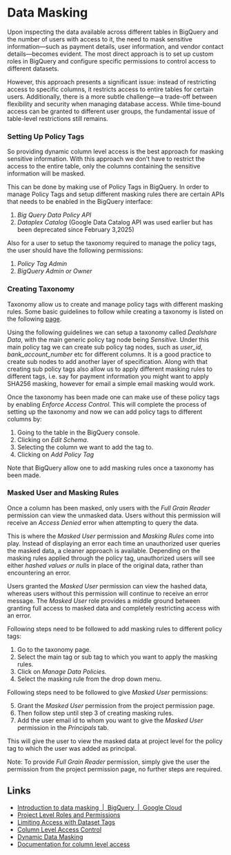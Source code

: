 # Data Masking

Upon inspecting the data available across different tables in BigQuery and the number of users with access to it, the need to mask sensitive information—such as payment details, user information, and vendor contact details—becomes evident. The most direct approach is to set up custom roles in BigQuery and configure specific permissions to control access to different datasets.

However, this approach presents a significant issue: instead of restricting access to specific columns, it restricts access to entire tables for certain users. Additionally, there is a more subtle challenge—a trade-off between flexibility and security when managing database access. While time-bound access can be granted to different user groups, the fundamental issue of table-level restrictions still remains.

### Setting Up Policy Tags

So providing dynamic column level access is the best approach for masking sensitive information. With this approach we don’t have to restrict the access to the entire table, only the columns containing the sensitive information will be masked.

This can be done by making use of Policy Tags in BigQuery. In order to manage Policy Tags and setup different masking rules there are certain APIs that needs to be enabled in the BigQuery interface:

1. _Big Query Data Policy API_
2. _Dataplex Catalog_ (Google Data Catalog API was used earlier but has been deprecated since February 3,2025)

Also for a user to setup the taxonomy required to manage the policy tags, the user should have the following permissions:

1. _Policy Tag Admin_
2. _BigQuery Admin or Owner_

### Creating Taxonomy

Taxonomy allow us to create and manage policy tags with different masking rules. Some basic guidelines to follow while creating a taxonomy is listed on the following [page](https://cloud.google.com/bigquery/docs/best-practices-policy-tags "https://cloud.google.com/bigquery/docs/best-practices-policy-tags").

Using the following guidelines we can setup a taxonomy called _Dealshare Data_, with the main generic policy tag node being _Sensitive._ Under this main policy tag we can create sub policy tag nodes, such as _user_id, bank_account_number_ etc for different columns. It is a good practice to create sub nodes to add another layer of specification. Along with that creating sub policy tags also allow us to apply different masking rules to different tags, i.e. say for payment information you might want to apply SHA256 masking, however for email a simple email masking would work.

Once the taxonomy has been made one can make use of these policy tags by enabling _Enforce Access Control_. This will complete the process of setting up the taxonomy and now we can add policy tags to different columns by:

1. Going to the table in the BigQuery console.
2. Clicking on _Edit Schema_.
3. Selecting the column we want to add the tag to.
4. Clicking on _Add Policy Tag_

Note that BigQuery allow one to add masking rules once a taxonomy has been made.

### Masked User and Masking Rules

Once a column has been masked, only users with the _Full Grain Reader_ permission can view the unmasked data. Users without this permission will receive an _Access Denied_ error when attempting to query the data.

This is where the _Masked User_ permission and _Masking Rules_ come into play. Instead of displaying an error each time an unauthorized user queries the masked data, a cleaner approach is available. Depending on the masking rules applied through the policy tag, unauthorized users will see either _hashed values or nulls_ in place of the original data, rather than encountering an error.

Users granted the _Masked User_ permission can view the hashed data, whereas users without this permission will continue to receive an error message. The _Masked User_ role provides a middle ground between granting full access to masked data and completely restricting access with an error.

Following steps need to be followed to add masking rules to different policy tags:

1. Go to the taxonomy page.
2. Select the main tag or sub tag to which you want to apply the masking rules.
3. Click on _Manage Data Policies._
4. Select the masking rule from the drop down menu.

Following steps need to be followed to give _Masked User_ permissions:

5. Grant the _Masked User_ permission from the project permission page.
6. Then follow step until step 3 of creating masking rules.
7. Add the user email id to whom you want to give the _Masked User_ permission in the _Principals_ tab.

This will give the user to view the masked data at project level for the policy tag to which the user was added as principal.

Note: To provide _Full Grain Reader_ permission, simply give the user the permission from the project permission page, no further steps are required.

## Links

- [Introduction to data masking  \|  BigQuery  \|  Google Cloud](https://cloud.google.com/bigquery/docs/column-data-masking-intro)
- [Project Level Roles and Permissions](https://youtu.be/Ymazg3XI-lk?si=Bgc-E7ioJvKeJakG "https://youtu.be/Ymazg3XI-lk?si=Bgc-E7ioJvKeJakG")
- [Limiting Access with Dataset Tags](https://youtu.be/eZ2eMMwOd84?si=P9oE9SibybTMbepO "https://youtu.be/eZ2eMMwOd84?si=P9oE9SibybTMbepO")
- [Column Level Access Control](https://youtu.be/-SuzbZpLlro?si=pPvCAXHg4FXNeLRS "https://youtu.be/-SuzbZpLlro?si=pPvCAXHg4FXNeLRS")
- [Dynamic Data Masking](https://youtu.be/14m05YLj3jE?si=5vg7zs_pe-ej40am "https://youtu.be/14m05YLj3jE?si=5vg7zs_pe-ej40am")
- [Documentation for column level access](https://cloud.google.com/bigquery/docs/column-level-security-intro "https://cloud.google.com/bigquery/docs/column-level-security-intro")
